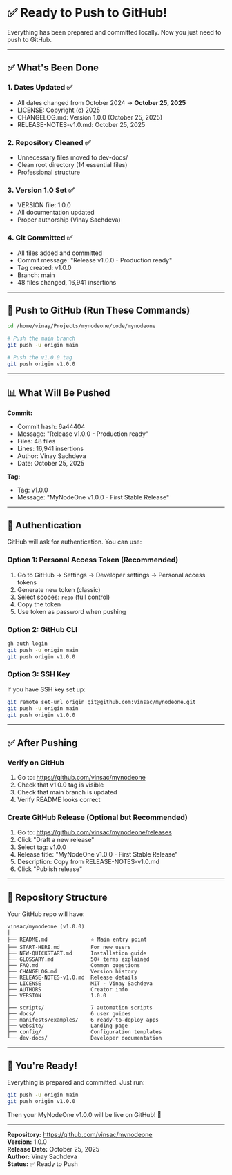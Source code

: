 # ✅ Ready to Push to GitHub!

Everything has been prepared and committed locally. Now you just need to push to GitHub.

---

## ✅ What's Been Done

### 1. Dates Updated ✅
- All dates changed from October 2024 → **October 25, 2025**
- LICENSE: Copyright (c) 2025
- CHANGELOG.md: Version 1.0.0 (October 25, 2025)
- RELEASE-NOTES-v1.0.md: October 25, 2025

### 2. Repository Cleaned ✅
- Unnecessary files moved to dev-docs/
- Clean root directory (14 essential files)
- Professional structure

### 3. Version 1.0 Set ✅
- VERSION file: 1.0.0
- All documentation updated
- Proper authorship (Vinay Sachdeva)

### 4. Git Committed ✅
- All files added and committed
- Commit message: "Release v1.0.0 - Production ready"
- Tag created: v1.0.0
- Branch: main
- 48 files changed, 16,941 insertions

---

## 🚀 Push to GitHub (Run These Commands)

```bash
cd /home/vinay/Projects/mynodeone/code/mynodeone

# Push the main branch
git push -u origin main

# Push the v1.0.0 tag
git push origin v1.0.0
```

---

## 📊 What Will Be Pushed

**Commit:**
- Commit hash: 6a44404
- Message: "Release v1.0.0 - Production ready"
- Files: 48 files
- Lines: 16,941 insertions
- Author: Vinay Sachdeva
- Date: October 25, 2025

**Tag:**
- Tag: v1.0.0
- Message: "MyNodeOne v1.0.0 - First Stable Release"

---

## 🔐 Authentication

GitHub will ask for authentication. You can use:

### Option 1: Personal Access Token (Recommended)
1. Go to GitHub → Settings → Developer settings → Personal access tokens
2. Generate new token (classic)
3. Select scopes: `repo` (full control)
4. Copy the token
5. Use token as password when pushing

### Option 2: GitHub CLI
```bash
gh auth login
git push -u origin main
git push origin v1.0.0
```

### Option 3: SSH Key
If you have SSH key set up:
```bash
git remote set-url origin git@github.com:vinsac/mynodeone.git
git push -u origin main
git push origin v1.0.0
```

---

## ✅ After Pushing

### Verify on GitHub
1. Go to: https://github.com/vinsac/mynodeone
2. Check that v1.0.0 tag is visible
3. Check that main branch is updated
4. Verify README looks correct

### Create GitHub Release (Optional but Recommended)
1. Go to: https://github.com/vinsac/mynodeone/releases
2. Click "Draft a new release"
3. Select tag: v1.0.0
4. Release title: "MyNodeOne v1.0.0 - First Stable Release"
5. Description: Copy from RELEASE-NOTES-v1.0.md
6. Click "Publish release"

---

## 📁 Repository Structure

Your GitHub repo will have:

```
vinsac/mynodeone (v1.0.0)
│
├── README.md              ⭐ Main entry point
├── START-HERE.md          For new users
├── NEW-QUICKSTART.md      Installation guide
├── GLOSSARY.md            50+ terms explained
├── FAQ.md                 Common questions
├── CHANGELOG.md           Version history
├── RELEASE-NOTES-v1.0.md  Release details
├── LICENSE                MIT - Vinay Sachdeva
├── AUTHORS                Creator info
├── VERSION                1.0.0
│
├── scripts/               7 automation scripts
├── docs/                  6 user guides
├── manifests/examples/    6 ready-to-deploy apps
├── website/               Landing page
├── config/                Configuration templates
└── dev-docs/              Developer documentation
```

---

## 🎉 You're Ready!

Everything is prepared and committed. Just run:

```bash
git push -u origin main
git push origin v1.0.0
```

Then your MyNodeOne v1.0.0 will be live on GitHub! 🚀

---

**Repository:** https://github.com/vinsac/mynodeone  
**Version:** 1.0.0  
**Release Date:** October 25, 2025  
**Author:** Vinay Sachdeva  
**Status:** ✅ Ready to Push
